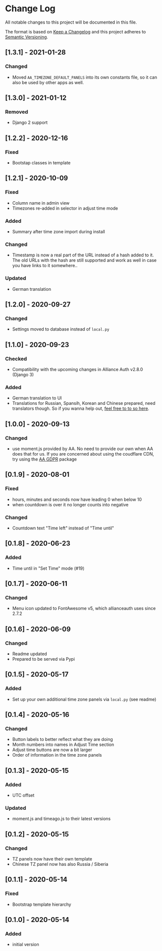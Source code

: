 # Change Log

All notable changes to this project will be documented in this file.

The format is based on [Keep a Changelog](http://keepachangelog.com/)
and this project adheres to [Semantic Versioning](http://semver.org/).


## [1.3.1] - 2021-01-28
### Changed
- Moved `AA_TIMEZONE_DEFAULT_PANELS` into its own constants file, so it can also be
  used by other apps as well.

## [1.3.0] - 2021-01-12
### Removed
- Django 2 support

## [1.2.2] - 2020-12-16
### Fixed
- Bootstap classes in template

## [1.2.1] - 2020-10-09
### Fixed
- Column name in admin view
- Timezones re-added in selector in adjust time mode

### Added
- Summary after time zone import during install

### Changed
- Timestamp is now a real part of the URL instead of a hash added to it. The old URLs with the hash are still supported and work as well in case you have links to it somewhere..

### Updated
- German translation


## [1.2.0] - 2020-09-27
### Changed
- Settings moved to database instead of `local.py`


## [1.1.0] - 2020-09-23
### Checked
- Compatibility with the upcoming changes in Alliance Auth v2.8.0 (Django 3)

### Added
- German translation to UI
- Translations for Russian, Spansih, Korean and Chinese prepared, need translators though. So if you wanna help out, [feel free to to so here](https://www.transifex.com/ppfeufer/aa-timezones/dashboard/).


## [1.0.0] - 2020-09-13
### Changed
- use moment.js provided by AA. No need to provide our own when AA does that for us. If you are concerned about using the coudflare CDN, try using the [AA GDPR](https://gitlab.com/soratidus999/aa-gdpr) package


## [0.1.9] - 2020-08-01
### Fixed
- hours, minutes and seconds now have leading 0 when below 10
- when countdown is over it no longer counts into negative

### Changed
- Countdown text "Time left" instead of "Time until"


## [0.1.8] - 2020-06-23
### Added
- Time until in "Set Time" mode (#19)


## [0.1.7] - 2020-06-11
### Changed
- Menu icon updated to FontAwesome v5, which allianceauth uses since 2.7.2


## [0.1.6] - 2020-06-09
### Changed
- Readme updated
- Prepared to be served via Pypi


## [0.1.5] - 2020-05-17
### Added
- Set up your own additional time zone panels via `local.py` (see readme)


## [0.1.4] - 2020-05-16
### Changed
- Button labels to better reflect what they are doing
- Month numbers into names in Adjust Time section
- Adjust time buttons are now a bit larger
- Order of information in the time zone panels


## [0.1.3] - 2020-05-15
### Added
- UTC offset


### Updated
- moment.js and timeago.js to their latest versions


## [0.1.2] - 2020-05-15
### Changed
- TZ panels now have their own template
- Chinese TZ panel now has also Russia / Siberia


## [0.1.1] - 2020-05-14
### Fixed
- Bootstrap template hierarchy


## [0.1.0] - 2020-05-14
### Added
- initial version
